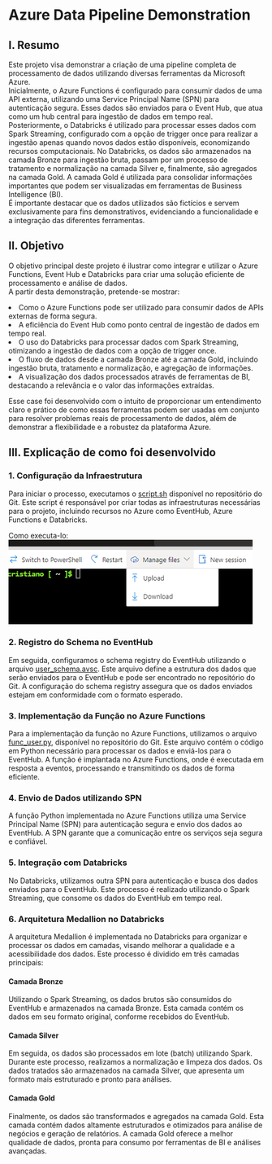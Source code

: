 # Azure Data Pipeline Demonstration

## I. Resumo
Este projeto visa demonstrar a criação de uma pipeline completa de processamento de dados utilizando diversas ferramentas da Microsoft Azure. 
<br>Inicialmente, o Azure Functions é configurado para consumir dados de uma API externa, utilizando uma Service Principal Name (SPN) para autenticação segura. Esses dados são enviados para o Event Hub, que atua como um hub central para ingestão de dados em tempo real. Posteriormente, o Databricks é utilizado para processar esses dados com Spark Streaming, configurado com a opção de trigger once para realizar a ingestão apenas quando novos dados estão disponíveis, economizando recursos computacionais. No Databricks, os dados são armazenados na camada Bronze para ingestão bruta, passam por um processo de tratamento e normalização na camada Silver e, finalmente, são agregados na camada Gold. A camada Gold é utilizada para consolidar informações importantes que podem ser visualizadas em ferramentas de Business Intelligence (BI). 
<br>É importante destacar que os dados utilizados são fictícios e servem exclusivamente para fins demonstrativos, evidenciando a funcionalidade e a integração das diferentes ferramentas.

## II. Objetivo
O objetivo principal deste projeto é ilustrar como integrar e utilizar o Azure Functions, Event Hub e Databricks para criar uma solução eficiente de processamento e análise de dados. 
<br>A partir desta demonstração, pretende-se mostrar:
<li>Como o Azure Functions pode ser utilizado para consumir dados de APIs externas de forma segura.
<li>A eficiência do Event Hub como ponto central de ingestão de dados em tempo real.
<li>O uso do Databricks para processar dados com Spark Streaming, otimizando a ingestão de dados com a opção de trigger once.
<li>O fluxo de dados desde a camada Bronze até a camada Gold, incluindo ingestão bruta, tratamento e normalização, e agregação de informações.
<li>A visualização dos dados processados através de ferramentas de BI, destacando a relevância e o valor das informações extraídas.

Esse case foi desenvolvido com o intuito de proporcionar um entendimento claro e prático de como essas ferramentas podem ser usadas em conjunto para resolver problemas reais de processamento de dados, além de demonstrar a flexibilidade e a robustez da plataforma Azure.

## III. Explicação de como foi desenvolvido
### 1. Configuração da Infraestrutura
Para iniciar o processo, executamos o [script.sh](Infraestrutura/script.sh) disponível no repositório do Git. Este script é responsável por criar todas as infraestruturas necessárias para o projeto, incluindo recursos no Azure como EventHub, Azure Functions e Databricks.

Como executa-lo:
![alt text](image.png)

### 2. Registro do Schema no EventHub
Em seguida, configuramos o schema registry do EventHub utilizando o arquivo [user_schema.avsc](Infraestrutura/EventHub/user_schema.avsc). Este arquivo define a estrutura dos dados que serão enviados para o EventHub e pode ser encontrado no repositório do Git. A configuração do schema registry assegura que os dados enviados estejam em conformidade com o formato esperado.

### 3. Implementação da Função no Azure Functions
Para a implementação da função no Azure Functions, utilizamos o arquivo [func_user.py](Infraestrutura/Functions/func_user.py), disponível no repositório do Git. Este arquivo contém o código em Python necessário para processar os dados e enviá-los para o EventHub. A função é implantada no Azure Functions, onde é executada em resposta a eventos, processando e transmitindo os dados de forma eficiente.

### 4. Envio de Dados utilizando SPN
A função Python implementada no Azure Functions utiliza uma Service Principal Name (SPN) para autenticação segura e envio dos dados ao EventHub. A SPN garante que a comunicação entre os serviços seja segura e confiável.

### 5. Integração com Databricks
No Databricks, utilizamos outra SPN para autenticação e busca dos dados enviados para o EventHub. Este processo é realizado utilizando o Spark Streaming, que consome os dados do EventHub em tempo real.

### 6. Arquitetura Medallion no Databricks
A arquitetura Medallion é implementada no Databricks para organizar e processar os dados em camadas, visando melhorar a qualidade e a acessibilidade dos dados. Este processo é dividido em três camadas principais:

#### Camada Bronze
Utilizando o Spark Streaming, os dados brutos são consumidos do EventHub e armazenados na camada Bronze. Esta camada contém os dados em seu formato original, conforme recebidos do EventHub.

#### Camada Silver
Em seguida, os dados são processados em lote (batch) utilizando Spark. Durante este processo, realizamos a normalização e limpeza dos dados. Os dados tratados são armazenados na camada Silver, que apresenta um formato mais estruturado e pronto para análises.

#### Camada Gold
Finalmente, os dados são transformados e agregados na camada Gold. Esta camada contém dados altamente estruturados e otimizados para análise de negócios e geração de relatórios. A camada Gold oferece a melhor qualidade de dados, pronta para consumo por ferramentas de BI e análises avançadas.
